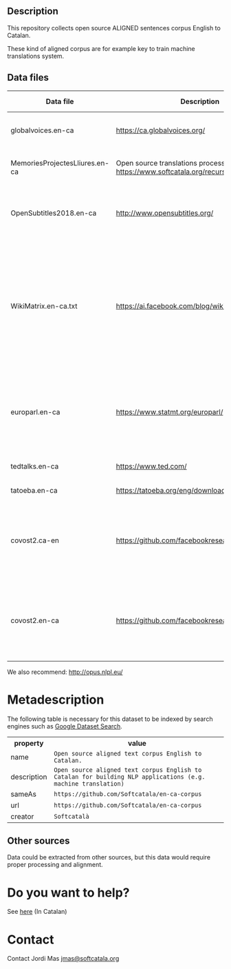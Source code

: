 ## Description
This repository collects open source ALIGNED sentences corpus English to Catalan.

These kind of aligned corpus are for example key to train machine translations system.

## Data files
| Data file     | Description | Segments | Import date | License| Comments
| ------------- |-------------| -----| ---- | ---- | ---- | 
| globalvoices.en-ca | https://ca.globalvoices.org/ | 21342| Jan 2020 | Creative Commons Attribution-Only|
| MemoriesProjectesLliures.en-ca | Open source translations processed by https://www.softcatala.org/recursos/memories.html | 771458|Jan 2020 | Several open source licenses|
| OpenSubtitles2018.en-ca | http://www.opensubtitles.org/ | 482009| Jan 2020 | No free (every setence belongs to their author)
| WikiMatrix.en-ca.txt | https://ai.facebook.com/blog/wikimatrix/| 977466|Sep 2020 |  |Extraction of pairs with quality >= 1.04, and then clean up with language detection and comparing to a machine translation for target| Creative Commons Attribution-ShareAlike License
| europarl.en-ca | https://www.statmt.org/europarl/| 1965734|Jan 2020 |?| Original corpus was English -> Spanish and the Catalan has been translated using MT 
| tedtalks.en-ca | https://www.ted.com/ | 50979|Jan 2020 |Creative Commons BY-NC-ND |
| tatoeba.en-ca | https://tatoeba.org/eng/downloads | 5500|Jan 2020 | CC0 and CC-BY |
| covost2.ca-en | https://github.com/facebookresearch/covost | 79633 | Aug 2020 | CC0 | Catalan original sentences from Common Voice corpus + English translations
| covost2.en-ca | https://github.com/facebookresearch/covost | 263891 | Aug 2020 | CC0 | English original sentences from Common Voice corpus + Catalan translations

We also recommend: http://opus.nlpl.eu/

# Metadescription

The following table is necessary for this dataset to be indexed by search
engines such as <a href="https://g.co/datasetsearch">Google Dataset Search</a>.

<div itemscope itemtype="http://schema.org/Dataset">
  <table>
    <tr>
      <th>property</th>
      <th>value</th>
    </tr>
    <tr>
      <td>name</td>
      <td><code itemprop="name">Open source aligned text corpus English to Catalan.</code></td>
    </tr>
    <tr>
      <td>description</td>
      <td><code itemprop="description">Open source aligned text corpus English to Catalan for building NLP applications (e.g. machine translation)</code></td>
    </tr>
    <tr>
      <td>sameAs</td>
      <td><code itemprop="sameAs">https://github.com/Softcatala/en-ca-corpus</code></td>
    </tr>
    <tr>
      <td>url</td>
      <td><code itemprop="url">https://github.com/Softcatala/en-ca-corpus</code></td>
    </tr>
    <tr>
      <td>creator</td>
      <td><code itemprop="creator">Softcatalà</code></td>
    </tr>
  </table>
</div>

## Other sources
Data could be extracted from other sources, but this data would require proper processing and alignment. 

# Do you want to help?

See [here](./CONTRIBUTING.md) (In Catalan)

# Contact

Contact Jordi Mas <jmas@softcatala.org>




